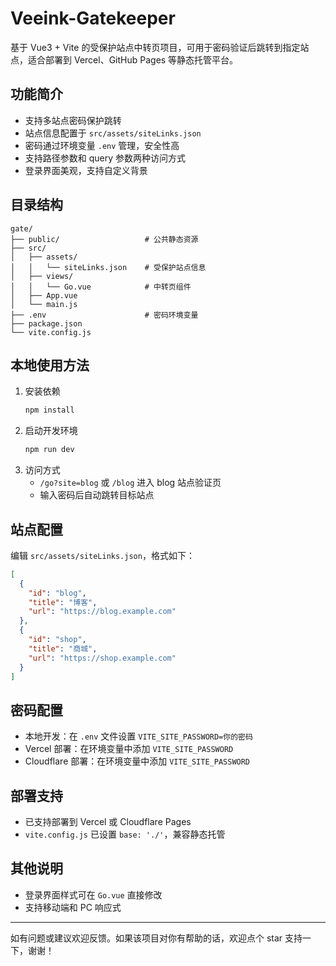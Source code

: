 # Veeink-Gatekeeper

基于 Vue3 + Vite 的受保护站点中转页项目，可用于密码验证后跳转到指定站点，适合部署到 Vercel、GitHub Pages 等静态托管平台。

## 功能简介
- 支持多站点密码保护跳转
- 站点信息配置于 `src/assets/siteLinks.json`
- 密码通过环境变量 `.env` 管理，安全性高
- 支持路径参数和 query 参数两种访问方式
- 登录界面美观，支持自定义背景

## 目录结构
```
gate/
├── public/                   # 公共静态资源
├── src/
│   ├── assets/
│   │   └── siteLinks.json    # 受保护站点信息
│   ├── views/
│   │   └── Go.vue            # 中转页组件
│   ├── App.vue
│   └── main.js
├── .env                      # 密码环境变量
├── package.json
└── vite.config.js
```

## 本地使用方法
1. 安装依赖
   ```bash
   npm install
   ```
2. 启动开发环境
   ```bash
   npm run dev
   ```
3. 访问方式
   - `/go?site=blog` 或 `/blog` 进入 blog 站点验证页
   - 输入密码后自动跳转目标站点

## 站点配置
编辑 `src/assets/siteLinks.json`，格式如下：
```json
[
  {
    "id": "blog",
    "title": "博客",
    "url": "https://blog.example.com"
  },
  {
    "id": "shop",
    "title": "商城",
    "url": "https://shop.example.com"
  }
]
```

## 密码配置
- 本地开发：在 `.env` 文件设置 `VITE_SITE_PASSWORD=你的密码`
- Vercel 部署：在环境变量中添加 `VITE_SITE_PASSWORD`
- Cloudflare 部署：在环境变量中添加 `VITE_SITE_PASSWORD`

## 部署支持
- 已支持部署到 Vercel 或 Cloudflare Pages
- `vite.config.js` 已设置 `base: './'`，兼容静态托管

## 其他说明
- 登录界面样式可在 `Go.vue` 直接修改
- 支持移动端和 PC 响应式

---
如有问题或建议欢迎反馈。如果该项目对你有帮助的话，欢迎点个 star 支持一下，谢谢！
